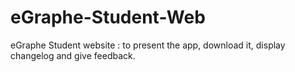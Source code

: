 # eGraphe-Student-Web
eGraphe Student website : to present the app, download it, display changelog and give feedback.
